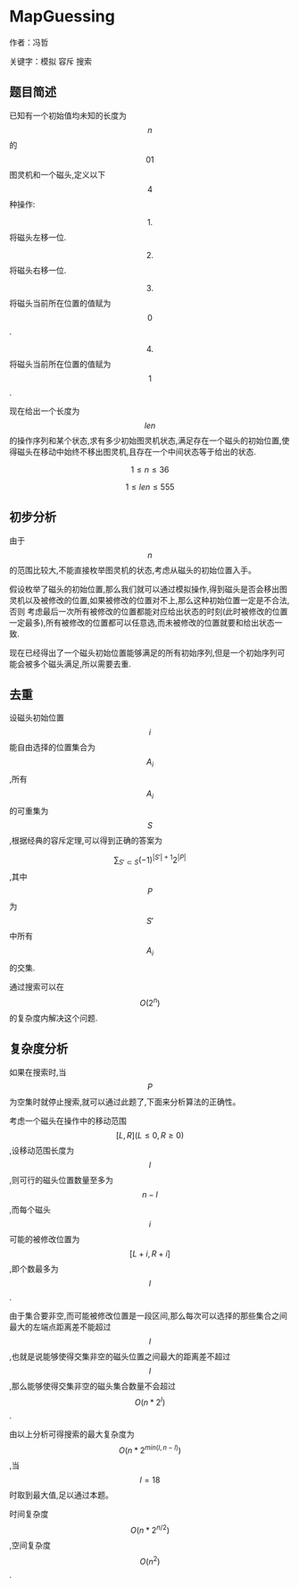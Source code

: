 # MapGuessing
作者：冯哲

关键字：模拟 容斥 搜索

## 题目简述
已知有一个初始值均未知的长度为$$n$$的$$01$$图灵机和一个磁头,定义以下$$4$$种操作:

$$1.$$将磁头左移一位.

$$2.$$将磁头右移一位.

$$3.$$将磁头当前所在位置的值赋为$$0$$.

$$4.$$将磁头当前所在位置的值赋为$$1$$.

现在给出一个长度为$$len$$的操作序列和某个状态,求有多少初始图灵机状态,满足存在一个磁头的初始位置,使得磁头在移动中始终不移出图灵机,且存在一个中间状态等于给出的状态.

$$1 \leq n \leq 36$$

$$1 \leq len \leq 555$$

## 初步分析
由于$$n$$的范围比较大,不能直接枚举图灵机的状态,考虑从磁头的初始位置入手。

假设枚举了磁头的初始位置,那么我们就可以通过模拟操作,得到磁头是否会移出图灵机以及被修改的位置,如果被修改的位置对不上,那么这种初始位置一定是不合法,否则
考虑最后一次所有被修改的位置都能对应给出状态的时刻(此时被修改的位置一定最多),所有被修改的位置都可以任意选,而未被修改的位置就要和给出状态一致.

现在已经得出了一个磁头初始位置能够满足的所有初始序列,但是一个初始序列可能会被多个磁头满足,所以需要去重.

## 去重
设磁头初始位置$$i$$能自由选择的位置集合为$$A_i$$,所有$$A_i$$的可重集为$$S$$,根据经典的容斥定理,可以得到正确的答案为

$$\sum_{S' \subset S} (-1)^{|S'|+1}2^{|P|}$$,其中$$P$$为$$S'$$中所有$$A_i$$的交集.

通过搜索可以在$$O(2^n)$$的复杂度内解决这个问题.

## 复杂度分析
如果在搜索时,当$$P$$为空集时就停止搜索,就可以通过此题了,下面来分析算法的正确性。

考虑一个磁头在操作中的移动范围$$[L,R](L \leq 0,R \geq 0)$$,设移动范围长度为$$l$$,则可行的磁头位置数量至多为$$n-l$$,而每个磁头$$i$$可能的被修改位置为$$[L+i,R+i]$$,即个数最多为$$l$$.

由于集合要非空,而可能被修改位置是一段区间,那么每次可以选择的那些集合之间最大的左端点距离差不能超过$$l$$,也就是说能够使得交集非空的磁头位置之间最大的距离差不超过$$l$$,那么能够使得交集非空的磁头集合数量不会超过$$O(n*2^l)$$.

由以上分析可得搜索的最大复杂度为$$O(n*2^{min(l,n-l)})$$,当$$l=18$$时取到最大值,足以通过本题。

时间复杂度$$O(n*2^{n/2})$$,空间复杂度$$O(n^2)$$.